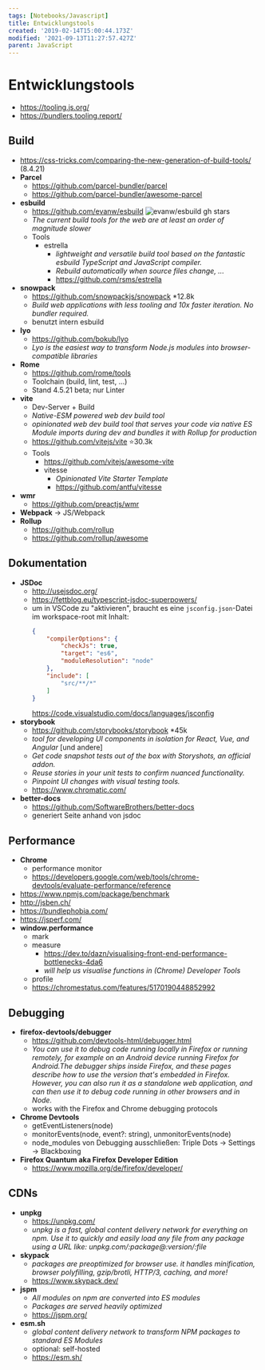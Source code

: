 ```yaml
---
tags: [Notebooks/Javascript]
title: Entwicklungstools
created: '2019-02-14T15:00:44.173Z'
modified: '2021-09-13T11:27:57.427Z'
parent: JavaScript
---
```


# Entwicklungstools
- https://tooling.js.org/
- https://bundlers.tooling.report/

## Build
- https://css-tricks.com/comparing-the-new-generation-of-build-tools/ (8.4.21)
- **Parcel**
  - https://github.com/parcel-bundler/parcel
  - https://github.com/parcel-bundler/awesome-parcel
- **esbuild**
  - <span>https://github.com/evanw/esbuild <img src="https://badgen.net/github/stars/evanw/esbuild" alt="evanw/esbuild gh stars"/></span>
  - *The current build tools for the web are at least an order of magnitude slower*
  - Tools
    - estrella
      - *lightweight and versatile build tool based on the fantastic esbuild TypeScript and JavaScript compiler.*
      - *Rebuild automatically when source files change, ...*
      - https://github.com/rsms/estrella
- **snowpack**
    - https://github.com/snowpackjs/snowpack *12.8k
    - *Build web applications with less tooling and 10x faster iteration. No bundler required.*
    - benutzt intern esbuild
- **lyo**
  - https://github.com/bokub/lyo
  - *Lyo is the easiest way to transform Node.js modules into browser-compatible libraries*
- **Rome**
  - https://github.com/rome/tools
  - Toolchain (build, lint, test, ...)
  - Stand 4.5.21 beta; nur Linter
- **vite**
  - Dev-Server + Build
  - *Native-ESM powered web dev build tool*
  - *opinionated web dev build tool that serves your code via native ES Module imports during dev and bundles it with Rollup for production*
  - <https://github.com/vitejs/vite> ⭐30.3k
  - Tools
    - <https://github.com/vitejs/awesome-vite>
    - vitesse
      - *Opinionated Vite Starter Template*
      - <https://github.com/antfu/vitesse>
- **wmr**
  - https://github.com/preactjs/wmr
- **Webpack** → JS/Webpack
- **Rollup**
  - https://github.com/rollup
  - https://github.com/rollup/awesome


## Dokumentation
- **JSDoc**
  - http://usejsdoc.org/
  - https://fettblog.eu/typescript-jsdoc-superpowers/
  - um in VSCode zu "aktivieren", braucht es eine `jsconfig.json`-Datei im workspace-root mit Inhalt:
    ```json
    {
        "compilerOptions": {
            "checkJs": true,
            "target": "es6",
            "moduleResolution": "node"
        },
        "include": [
            "src/**/*"
        ]
    }
    ```
    https://code.visualstudio.com/docs/languages/jsconfig
- **storybook**
  - https://github.com/storybooks/storybook *45k
  - *tool for developing UI components in isolation for React, Vue, and Angular* [und andere]
  - *Get code snapshot tests out of the box with Storyshots, an official addon.*
  - *Reuse stories in your unit tests to confirm nuanced functionality.*
  - *Pinpoint UI changes with visual testing tools.*
  - https://www.chromatic.com/
- **better-docs**
  - https://github.com/SoftwareBrothers/better-docs
  - generiert Seite anhand von jsdoc


## Performance
- **Chrome**
  - performance monitor
  - https://developers.google.com/web/tools/chrome-devtools/evaluate-performance/reference
- https://www.npmjs.com/package/benchmark
- http://jsben.ch/
- https://bundlephobia.com/
- https://jsperf.com/
- **window.performance**
  - mark
  - measure
    - https://dev.to/dazn/visualising-front-end-performance-bottlenecks-4da6
    - *will help us visualise functions in (Chrome) Developer Tools*
  - profile
  - https://chromestatus.com/features/5170190448852992


## Debugging
- **firefox-devtools/debugger**
  - https://github.com/devtools-html/debugger.html
  - *You can use it to debug code running locally in Firefox or running remotely, for example on an Android device running Firefox for Android.The debugger ships inside Firefox, and these pages describe how to use the version that's embedded in Firefox. However, you can also run it as a standalone web application, and can then use it to debug code running in other browsers and in Node.*
  - works with the Firefox and Chrome debugging protocols
- **Chrome Devtools**
  - getEventListeners(node)
  - monitorEvents(node, event?: string), unmonitorEvents(node)
  - node_modules von Debugging ausschließen: Triple Dots → Settings → Blackboxing 
- **Firefox Quantum aka Firefox Developer Edition**
  - https://www.mozilla.org/de/firefox/developer/


## CDNs
- **unpkg**
  - https://unpkg.com/
  - *unpkg is a fast, global content delivery network for everything on npm. Use it to quickly and easily load any file from any package using a URL like: unpkg.com/:package@:version/:file*
- **skypack**
  - *packages are preoptimized for browser use. it handles minification, browser polyfilling, gzip/brotli, HTTP/3, caching, and more!*
  - https://www.skypack.dev/
- **jspm**
  - *All modules on npm are converted into ES modules*
  - *Packages are served heavily optimized*
  - https://jspm.org/
- **esm.sh**
  - *global content delivery network to transform NPM packages to standard ES Modules*
  - optional: self-hosted
  - https://esm.sh/
